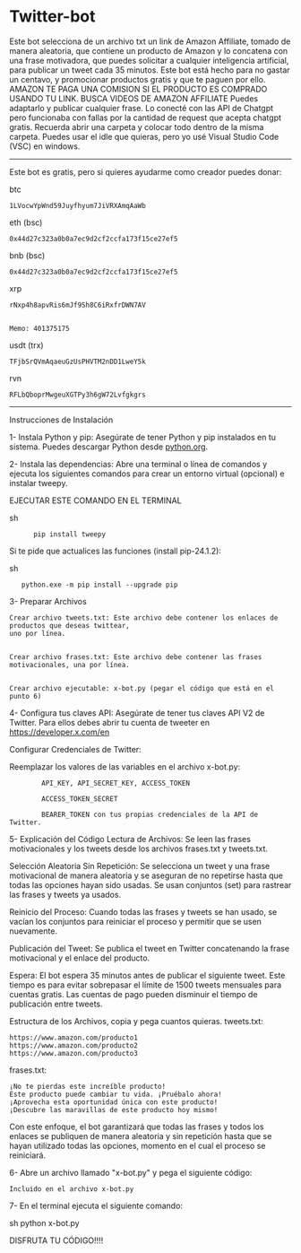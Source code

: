 # Twitter-bot
Este bot selecciona de un archivo txt un link de Amazon Affiliate, tomado de manera aleatoria, 
que contiene un producto de Amazon y lo concatena con una frase motivadora, que puedes solicitar
a cualquier inteligencia artificial, para publicar un tweet cada 35 minutos.
Este bot está hecho para no gastar un centavo, y promocionar productos gratis y que te paguen por ello.
AMAZON TE PAGA UNA COMISION SI EL PRODUCTO ES COMPRADO USANDO TU LINK. BUSCA VIDEOS DE AMAZON AFFILIATE
Puedes adaptarlo y publicar cualquier frase. Lo conecté con las API de Chatgpt pero funcionaba con fallas por la cantidad de request que acepta chatgpt gratis.
Recuerda abrir una carpeta y colocar todo dentro de la misma carpeta. 
Puedes usar el idle que quieras, pero yo usé Visual Studio Code (VSC) en windows.

*************************************************************************************************************

Este bot es gratis, pero si quieres ayudarme como creador puedes donar:

btc 

	1LVocwYpWnd59Juyfhyum7JiVRXAmqAaWb

eth (bsc)

	0x44d27c323a0b0a7ec9d2cf2ccfa173f15ce27ef5

bnb (bsc)

	0x44d27c323a0b0a7ec9d2cf2ccfa173f15ce27ef5

xrp

	rNxp4h8apvRis6mJf9Sh8C6iRxfrDWN7AV


	Memo: 401375175

usdt (trx)

	TFjbSrQVmAqaeuGzUsPHVTM2nDD1LweY5k

rvn

	RFLbQboprMwgeuXGTPy3h6gW72Lvfgkgrs

*************************************************************************************************************

Instrucciones de Instalación

1- Instala Python y pip: Asegúrate de tener Python y pip instalados en tu sistema. 
   Puedes descargar Python desde [python.org](https://www.python.org/).

2- Instala las dependencias: Abre una terminal o línea de comandos y ejecuta los siguientes comandos
   para crear un entorno virtual (opcional) e instalar tweepy.

   EJECUTAR ESTE COMANDO EN EL TERMINAL

   sh

		  pip install tweepy

   Si te pide que actualices las funciones (install pip-24.1.2):

   sh

	   python.exe -m pip install --upgrade pip



3- Preparar Archivos

    Crear archivo tweets.txt: Este archivo debe contener los enlaces de productos que deseas twittear,
    uno por línea.

   
    Crear archivo frases.txt: Este archivo debe contener las frases motivacionales, una por línea.


    Crear archivo ejecutable: x-bot.py (pegar el código que está en el punto 6)



4- Configura tus claves API: Asegúrate de tener tus claves API V2 de Twitter. Para ellos debes 
   abrir tu cuenta de tweeter en https://developer.x.com/en

   Configurar Credenciales de Twitter:

   Reemplazar los valores de las variables en el archivo x-bot.py: 

   			API_KEY, API_SECRET_KEY, ACCESS_TOKEN 

   			ACCESS_TOKEN_SECRET

   			BEARER_TOKEN con tus propias credenciales de la API de Twitter.



5- Explicación del Código
   Lectura de Archivos: Se leen las frases motivacionales y los tweets desde los archivos frases.txt y
   tweets.txt.
   
   Selección Aleatoria Sin Repetición: Se selecciona un tweet y una frase motivacional de manera aleatoria
   y se aseguran de no repetirse hasta que todas las opciones hayan sido usadas. 
   Se usan conjuntos (set) para rastrear las frases y tweets ya usados.
   
   Reinicio del Proceso: Cuando todas las frases y tweets se han usado, se vacían los conjuntos
   para reiniciar el proceso y permitir que se usen nuevamente.
   
   Publicación del Tweet: Se publica el tweet en Twitter concatenando la frase motivacional y
   el enlace del producto.
   
   Espera: El bot espera 35 minutos antes de publicar el siguiente tweet. Este tiempo es para 
   evitar sobrepasar el límite de 1500 tweets mensuales para cuentas gratis.
   Las cuentas de pago pueden disminuir el tiempo de publicación entre tweets.

Estructura de los Archivos, copia y pega cuantos quieras.
tweets.txt:

 	https://www.amazon.com/producto1
 	https://www.amazon.com/producto2
 	https://www.amazon.com/producto3

frases.txt:

	¡No te pierdas este increíble producto!
	Este producto puede cambiar tu vida. ¡Pruébalo ahora!
	¡Aprovecha esta oportunidad única con este producto!
	¡Descubre las maravillas de este producto hoy mismo!


Con este enfoque, el bot garantizará que todas las frases y todos los enlaces se publiquen
de manera aleatoria y sin repetición hasta que se hayan utilizado todas las opciones, 
momento en el cual el proceso se reiniciará.


6- Abre un archivo llamado "x-bot.py" y pega el siguiente código:

    Incluido en el archivo x-bot.py

7- En el terminal ejecuta el siguiente comando:

sh
python x-bot.py  


DISFRUTA TU CÓDIGO!!!!
